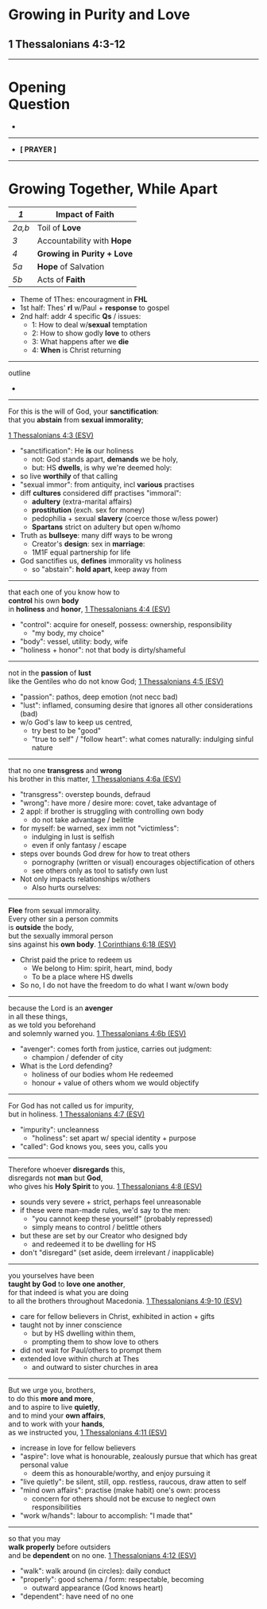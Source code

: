<!-- .slide: <%= bg("unsplash-Jztmx9yqjBw-stars.jpg") %> id="title" -->
# Growing in Purity and Love
## 1 Thessalonians 4:3-12 

---
<!-- .slide: data-background="white" -->
# Opening <br> **Question**
<!-- .element: class="r-fit-text" -->
>>>
+
______
+ **[ PRAYER ]**

---
<!-- .slide: <%= bg("unsplash-tcPUbu8H2c0-flowers.jpg") %> class="outline" -->
# Growing Together, While Apart
<!-- .element: class="r-fit-text" -->

| *1* | Impact of **Faith** | 
|---|---|
| *2a,b* | Toil of **Love** |
| *3* | Accountability with **Hope** |
| *4* | **Growing in Purity + Love** |
| *5a* | **Hope** of Salvation |
| *5b* | Acts of **Faith** |

>>>
+ Theme of 1Thes: encouragment in **FHL**
+ 1st half: Thes' **rl** w/Paul + **response** to gospel
+ 2nd half: addr 4 specific **Qs** / issues:
  + 1: How to deal w/**sexual** temptation
  + 2: How to show godly **love** to others
  + 3: What happens after we **die**
  + 4: **When** is Christ returning

---
outline
>>>
+

---
For this is the will of God, your **sanctification**:<br>
that you **abstain** from **sexual immorality**;

[1 Thessalonians 4:3 (ESV)](# "ref")
>>>
+ "sanctification": He **is** our holiness
  + not: God stands apart, **demands** we be holy,
  + but: HS **dwells**, is why we're deemed holy:
+ so live **worthily** of that calling
+ "sexual immor": from antiquity, incl **various** practises
+ diff **cultures** considered diff practises "immoral":
  + **adultery** (extra-marital affairs)
  + **prostitution** (exch. sex for money)
  + pedophilia + sexual **slavery** (coerce those w/less power)
  + **Spartans** strict on adultery but open w/homo
+ Truth as **bullseye**: many diff ways to be wrong
  + Creator's **design**: sex in **marriage**:
  + 1M1F equal partnership for life
+ God sanctifies us, **defines** immorality vs holiness
  + so "abstain": **hold apart**, keep away from

---
that each one of you know how to<br>
**control** his own **body** <br>
in **holiness** and **honor**,
[1 Thessalonians 4:4 (ESV)](# "ref")
>>>
+ "control": acquire for oneself, possess: ownership, responsibility
  + "my body, my choice"
+ "body": vessel, utility: body, wife
+ "holiness + honor": not that body is dirty/shameful

---
not in the **passion** of **lust**<br>
like the Gentiles who do not know God;
[1 Thessalonians 4:5 (ESV)](# "ref")
>>>
+ "passion": pathos, deep emotion (not necc bad)
+ "lust": inflamed, consuming desire that ignores all other considerations (bad)
+ w/o God's law to keep us centred,
  + try best to be "good"
  + "true to self" / "follow heart": what comes naturally: indulging sinful nature

---
that no one **transgress** and **wrong**<br>
his brother in this matter,
[1 Thessalonians 4:6a (ESV)](# "ref")
>>>
+ "transgress": overstep bounds, defraud
+ "wrong": have more / desire more: covet, take advantage of
+ 2 appl: if brother is struggling with controlling own body
  + do not take advantage / belittle
+ for myself: be warned, sex imm not "victimless":
  + indulging in lust is selfish
  + even if only fantasy / escape
+ steps over bounds God drew for how to treat others
  + pornography (written or visual) encourages objectification of others
  + see others only as tool to satisfy own lust
+ Not only impacts relationships w/others
  + Also hurts ourselves:

---
**Flee** from sexual immorality.<br>
Every other sin a person commits <br>
is **outside** the body,<br>
but the sexually immoral person <br>
sins against his **own body**.
[1 Corinthians 6:18 (ESV)](# "ref")
>>>
+ Christ paid the price to redeem us
  + We belong to Him: spirit, heart, mind, body
  + To be a place where HS dwells
+ So no, I do not have the freedom to do what I want w/own body

---
because the Lord is an **avenger**<br>
in all these things,<br>
as we told you beforehand<br>
and solemnly warned you.
[1 Thessalonians 4:6b (ESV)](# "ref")
>>>
+ "avenger": comes forth from justice, carries out judgment:
  + champion / defender of city
+ What is the Lord defending?
  + holiness of our bodies whom He redeemed
  + honour + value of others whom we would objectify

---
For God has not called us for impurity,<br>
but in holiness.
[1 Thessalonians 4:7 (ESV)](# "ref")
>>>
+ "impurity": uncleanness
  + "holiness": set apart w/ special identity + purpose
+ "called": God knows you, sees you, calls you

---
Therefore whoever **disregards** this,<br>
disregards not **man** but **God**,<br>
who gives his **Holy Spirit** to you.
[1 Thessalonians 4:8 (ESV)](# "ref")
>>>
+ sounds very severe + strict, perhaps feel unreasonable
+ if these were man-made rules, we'd say to the men:
  + "you cannot keep these yourself" (probably repressed)
  + simply means to control / belittle others
+ but these are set by our Creator who designed bdy
  + and redeemed it to be dwelling for HS
+ don't "disregard" (set aside, deem irrelevant / inapplicable)

---
you yourselves have been<br>
**taught by God** to **love one another**,<br>
for that indeed is what you are doing<br>
to all the brothers throughout Macedonia.
[1 Thessalonians 4:9-10 (ESV)](# "ref")
>>>
+ care for fellow believers in Christ, exhibited in action + gifts
+ taught not by inner conscience
  + but by HS dwelling within them,
  + prompting them to show love to others
+ did not wait for Paul/others to prompt them
+ extended love within church at Thes
  + and outward to sister churches in area

---
But we urge you, brothers, <br>
to do this **more and more**, <br>
and to aspire to live **quietly**,<br>
and to mind your **own affairs**,<br>
and to work with your **hands**, <br>
as we instructed you,
[1 Thessalonians 4:11 (ESV)](# "ref")
>>>
+ increase in love for fellow believers
+ "aspire": love what is honourable, zealously pursue that which has great personal value
  + deem this as honourable/worthy, and enjoy pursuing it
+ "live quietly": be silent, still, opp. restless, raucous, draw atten to self
+ "mind own affairs": practise (make habit) one's own: process
  + concern for others should not be excuse to neglect own responsibilities
+ "work w/hands": labour to accomplish: "I made that"

---
so that you may <br>
**walk properly** before outsiders<br>
and be **dependent** on no one.
[1 Thessalonians 4:12 (ESV)](# "ref")
>>>
+ "walk": walk around (in circles): daily conduct
+ "properly": good schema / form: respectable, becoming
  + outward appearance (God knows heart)
+ "dependent": have need of no one

